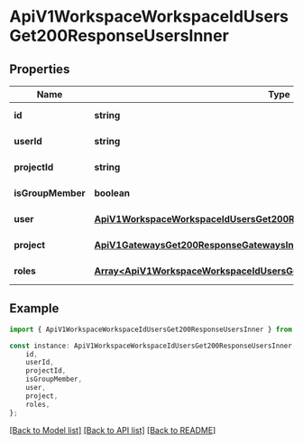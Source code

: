 # ApiV1WorkspaceWorkspaceIdUsersGet200ResponseUsersInner


## Properties

Name | Type | Description | Notes
------------ | ------------- | ------------- | -------------
**id** | **string** |  | [default to undefined]
**userId** | **string** |  | [default to undefined]
**projectId** | **string** |  | [default to undefined]
**isGroupMember** | **boolean** |  | [default to undefined]
**user** | [**ApiV1WorkspaceWorkspaceIdUsersGet200ResponseUsersInnerUser**](ApiV1WorkspaceWorkspaceIdUsersGet200ResponseUsersInnerUser.md) |  | [default to undefined]
**project** | [**ApiV1GatewaysGet200ResponseGatewaysInnerIdentity**](ApiV1GatewaysGet200ResponseGatewaysInnerIdentity.md) |  | [default to undefined]
**roles** | [**Array&lt;ApiV1WorkspaceWorkspaceIdUsersGet200ResponseUsersInnerRolesInner&gt;**](ApiV1WorkspaceWorkspaceIdUsersGet200ResponseUsersInnerRolesInner.md) |  | [default to undefined]

## Example

```typescript
import { ApiV1WorkspaceWorkspaceIdUsersGet200ResponseUsersInner } from './api';

const instance: ApiV1WorkspaceWorkspaceIdUsersGet200ResponseUsersInner = {
    id,
    userId,
    projectId,
    isGroupMember,
    user,
    project,
    roles,
};
```

[[Back to Model list]](../README.md#documentation-for-models) [[Back to API list]](../README.md#documentation-for-api-endpoints) [[Back to README]](../README.md)
